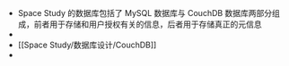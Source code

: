 - Space Study 的数据库包括了 MySQL 数据库与 CouchDB 数据库两部分组成，前者用于存储和用户授权有关的信息，后者用于存储真正的元信息
-
- [[Space Study/数据库设计/CouchDB]]
-
